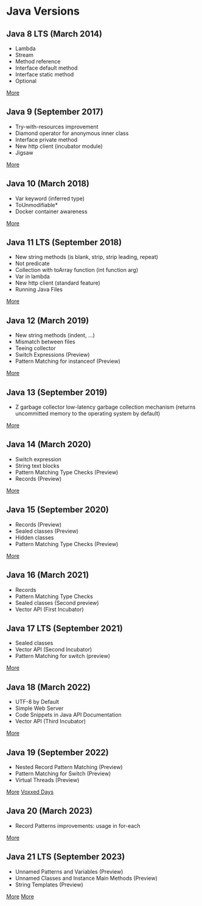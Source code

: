# Java Versions

## Java 8 LTS (March 2014)
- Lambda
- Stream
- Method reference
- Interface default method
- Interface static method
- Optional

[More](https://www.baeldung.com/java-8-new-features)


## Java 9 (September 2017)
- Try-with-resources improvement
- Diamond operator for anonymous inner class
- Interface private method
- New http client (incubator module)
- Jigsaw

[More](https://www.baeldung.com/new-java-9)


## Java 10 (March 2018)
- Var keyword (inferred type)
- ToUnmodifiable*
- Docker container awareness

[More](https://www.baeldung.com/java-10-overview)


## Java 11 LTS (September 2018)
- New string methods (is blank, strip, strip leading, repeat)
- Not predicate
- Collection with toArray function (int function arg)
- Var in lambda
- New http client (standard feature)
- Running Java Files

[More](https://www.baeldung.com/java-11-new-features)


## Java 12 (March 2019)
- New string methods (indent, ...)
- Mismatch between files
- Teeing collector
- Switch Expressions (Preview)
- Pattern Matching for instanceof (Preview)

[More](https://www.baeldung.com/java-12-new-features)


## Java 13 (September 2019)
- Z garbage collector low-latency garbage collection mechanism (returns uncommitted memory to the operating system by default)

[More](https://www.baeldung.com/java-13-new-features)


## Java 14 (March 2020)
- Switch expression
- String text blocks
- Pattern Matching Type Checks (Preview)
- Records (Preview)

[More](https://www.baeldung.com/java-14-new-features)


## Java 15 (September 2020)
- Records (Preview)
- Sealed classes (Preview)
- Hidden classes
- Pattern Matching Type Checks (Preview)

[More](https://www.baeldung.com/java-15-new)


## Java 16 (March 2021)
- Records
- Pattern Matching Type Checks
- Sealed classes (Second preview)
- Vector API (First Incubator)


## Java 17 LTS (September 2021)
- Sealed classes
- Vector API (Second Incubator)
- Pattern Matching for switch (preview)

[More](https://medium.com/javarevisited/java-17-whats-new-removed-and-preview-in-jdk-17-62db367e62ee)


## Java 18 (March 2022)

- UTF-8 by Default
- Simple Web Server
- Code Snippets in Java API Documentation
- Vector API (Third Incubator)

[More](https://www.developer.com/java/java-18-features/)


## Java 19 (September 2022)

- Nested Record Pattern Matching (Preview)
- Pattern Matching for Switch (Preview)
- Virtual Threads (Preview)

[More](https://mkyong.com/java/what-is-new-in-java-19/)
[Voxxed Days](https://www.youtube.com/watch?v=PBCV50tUlJQ&)


## Java 20 (March 2023)

- Record Patterns improvements: usage in for-each

[More](https://www.baeldung.com/java-20-new-features)


## Java 21 LTS (September 2023)

- Unnamed Patterns and Variables (Preview)
- Unnamed Classes and Instance Main Methods (Preview)
- String Templates (Preview)

[More](https://symflower.com/en/company/blog/2023/what-is-new-in-java-21)
[More](https://hanno.codes/2023/09/19/java-21-release-day/)